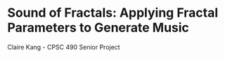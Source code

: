 # Sound of Fractals: Applying Fractal Parameters to Generate Music
Claire Kang - CPSC 490 Senior Project
